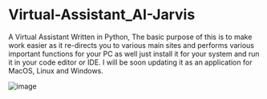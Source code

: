 # Virtual-Assistant_AI-Jarvis
A Virtual Assistant Written in Python, The basic purpose of this is to make work easier as it re-directs you to various main sites and performs various important functions for your PC as well just install it for your system and run it in your code editor or IDE. I will be soon updating it as an application for MacOS, Linux and Windows.

![image](https://github.com/AbdulMoiz28/Virtual-Assistant_AI-Jarvis/assets/98760302/d7b20032-b409-463a-92f4-680bee35909e)

